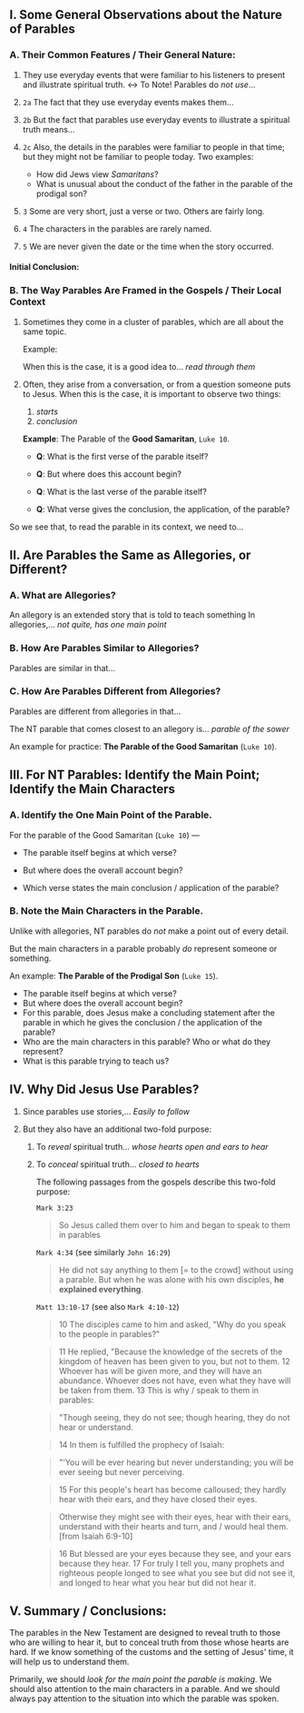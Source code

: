 ## I. Some General Observations about the Nature of Parables

### A. Their Common Features / Their General Nature:

1. They use everyday events that were familiar to his listeners to present and illustrate spiritual truth. ↔ To Note! Parables do _not use_…

2. `2a` The fact that they use everyday events makes them…

3. `2b` But the fact that parables use everyday events to illustrate a spiritual truth means…

4. `2c` Also, the details in the parables were familiar to people in that time; but they might not be familiar to people today. Two examples:

   - How did Jews view _Samaritans_?
   - What is unusual about the conduct of the father in the parable of the prodigal son?

5. `3` Some are very short, just a verse or two. Others are fairly long.

6. `4` The characters in the parables are rarely named.

7. `5` We are never given the date or the time when the story occurred.

#### Initial Conclusion:

### B. The Way Parables Are Framed in the Gospels / Their Local Context

1. Sometimes they come in a cluster of parables, which are all about the same topic.

   Example:

   When this is the case, it is a good idea to… _read through them_

2. Often, they arise from a conversation, or from a question someone puts to Jesus. When this is the case, it is important to observe two things:

   1. _starts_
   2. _conclusion_

   **Example**: The Parable of the **Good Samaritan**, `Luke 10`.

   - **Q**: What is the first verse of the parable itself?

   - **Q**: But where does this account begin?

   - **Q**: What is the last verse of the parable itself?

   - **Q**: What verse gives the conclusion, the application, of the parable?

So we see that, to read the parable in its context, we need to…

## II. Are Parables the Same as Allegories, or Different?

### A. What are Allegories?

An allegory is an extended story that is told to teach something In allegories,… _not quite, has one main point_

### B. How Are Parables Similar to Allegories?

Parables are similar in that…

### C. How Are Parables Different from Allegories?

Parables are different from allegories in that…

The NT parable that comes closest to an allegory is… _parable of the sower_

An example for practice: **The Parable of the Good Samaritan** (`Luke 10`).

## III. For NT Parables: Identify the Main Point; Identify the Main Characters

### A. Identify the One Main Point of the Parable.

For the parable of the Good Samaritan (`Luke 10`) —

- The parable itself begins at which verse?

- But where does the overall account begin?

- Which verse states the main conclusion / application of the parable?

### B. Note the Main Characters in the Parable.

Unlike with allegories, NT parables do _not_ make a point out of every detail.

But the main characters in a parable probably _do_ represent someone or something.

An example: **The Parable of the Prodigal Son** (`Luke 15`).

- The parable itself begins at which verse?
- But where does the overall account begin?
- For this parable, does Jesus make a concluding statement after the parable in which he gives the conclusion / the application of the parable?
- Who are the main characters in this parable? Who or what do they represent?
- What is this parable trying to teach us?

## IV. Why Did Jesus Use Parables?

1. Since parables use stories,… _Easily to follow_

2. But they also have an additional two-fold purpose:

   1. To _reveal_ spiritual truth… _whose hearts open and ears to hear_
   2. To _conceal_ spiritual truth… _closed to hearts_

      The following passages from the gospels describe this two-fold purpose:

      `Mark 3:23`
      > So Jesus called them over to him and began to speak to them in parables

      `Mark 4:34` (see similarly `John 16:29`)
      > He did not say anything to them [= to the crowd] without using a parable. But when he was alone with his own disciples, **he explained everything**.

      `Matt 13:10-17` (see also `Mark 4:10-12`)
      > 10 The disciples came to him and asked, "Why do you speak to the people in parables?"

      > 11 He replied, "Because the knowledge of the secrets of the kingdom of heaven has been given to you, but not to them. 12 Whoever has will be given more, and they will have an abundance. Whoever does not have, even what they have will be taken from them. 13 This is why / speak to them in parables:

      > "Though seeing, they do not see; though hearing, they do not hear or understand.

      > 14 In them is fulfilled the prophecy of Isaiah:

      > "'You will be ever hearing but never understanding; you will be ever seeing but never perceiving.

      > 15 For this people's heart has become calloused; they hardly hear with their ears, and they have closed their eyes.

      > Otherwise they might see with their eyes, hear with their ears, understand with their hearts and turn, and / would heal them. [from Isaiah 6:9-10]

      > 16 But blessed are your eyes because they see, and your ears because they hear. 17 For truly I tell you, many prophets and righteous people longed to see what you see but did not see it, and longed to hear what you hear but did not hear it.

## V. Summary / Conclusions:

The parables in the New Testament are designed to reveal truth to those who are willing to hear it, but to conceal truth from those whose hearts are hard. If we know something of the customs and the setting of Jesus' time, it will help us to understand them.

Primarily, we should _look for the main point the parable is making_. We should also attention to the main characters in a parable. And we should always pay attention to the situation into which the parable was spoken.
